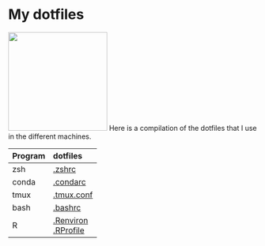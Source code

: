 # My dotfiles
<img src="https://openclipart.org/image/800px/305854" width="200" />
Here is a compilation of the dotfiles that I use in the different machines.<br>

| Program | dotfiles                                                                        |
|:--------|:--------------------------------------------------------------------------------|
| zsh     | [.zshrc](https://github.com/jpadesousa/dotfiles/blob/main/files/.zshrc)         |
| conda   | [.condarc](https://github.com/jpadesousa/dotfiles/blob/main/files/.condarc)     |
| tmux    | [.tmux.conf](https://github.com/jpadesousa/dotfiles/blob/main/files/.tmux.conf) |
| bash    | [.bashrc](https://github.com/jpadesousa/dotfiles/blob/main/files/.bashrc)       |
| R       | [.Renviron](https://github.com/jpadesousa/dotfiles/blob/main/files/.Renviron)<br>[.RProfile](https://github.com/jpadesousa/dotfiles/blob/main/files/.RProfile) |
